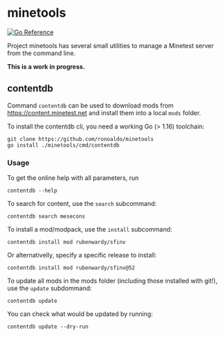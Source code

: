 # minetools

[![Go Reference](https://pkg.go.dev/badge/github.com/ronoaldo/minetools.svg)](https://pkg.go.dev/github.com/ronoaldo/minetools)

Project minetools has several small utilities to manage a Minetest server
from the command line.

**This is a work in progress.**

## contentdb

Command `contentdb` can be used to download mods from
https://content.minetest.net and install them into a local `mods` folder.

To install the contentdb cli, you need a working Go (> 1.16) toolchain:

    git clone https://github.com/ronoaldo/minetools
    go install ./minetools/cmd/contentdb

### Usage

To get the online help with all parameters, run

    contentdb --help

To search for content, use the `search` subcommand:

    contentdb search mesecons

To install a mod/modpack, use the `install` subcommand:

    contentdb install mod rubenwardy/sfinv

Or alternativelly, specify a specific release to install:

    contentdb install mod rubenwardy/sfinv@52

To update all mods in the mods folder (including those installed with git!), use the `update` subdommand:

    contentdb update

You can check what would be updated by running:

    contentdb update --dry-run
